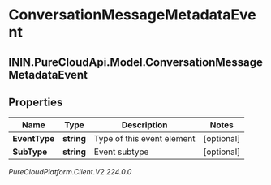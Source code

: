 # ConversationMessageMetadataEvent

## ININ.PureCloudApi.Model.ConversationMessageMetadataEvent

## Properties

|Name | Type | Description | Notes|
|------------ | ------------- | ------------- | -------------|
| **EventType** | **string** | Type of this event element | [optional] |
| **SubType** | **string** | Event subtype | [optional] |



_PureCloudPlatform.Client.V2 224.0.0_
